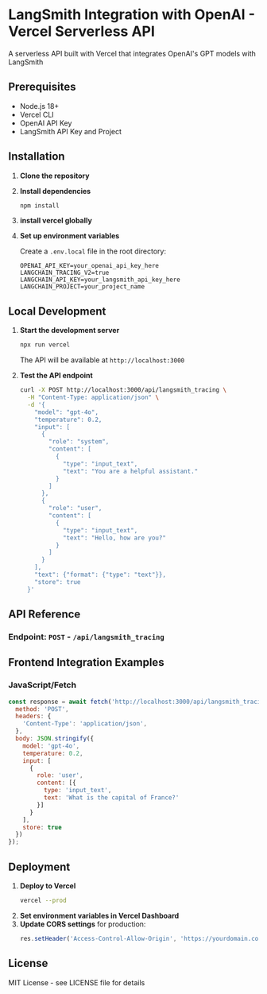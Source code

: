# LangSmith Integration with OpenAI - Vercel Serverless API

A serverless API built with Vercel that integrates OpenAI's GPT models with LangSmith 


## Prerequisites

- Node.js 18+ 
- Vercel CLI
- OpenAI API Key
- LangSmith API Key and Project

## Installation

1. **Clone the repository**
2. **Install dependencies**
   ```bash
   npm install
   ```
3. **install vercel globally**
4. **Set up environment variables**
   
   Create a `.env.local` file in the root directory:
   ```env
   OPENAI_API_KEY=your_openai_api_key_here
   LANGCHAIN_TRACING_V2=true
   LANGCHAIN_API_KEY=your_langsmith_api_key_here
   LANGCHAIN_PROJECT=your_project_name
   ```

## Local Development

1. **Start the development server**
   ```bash
   npx run vercel
   ```
   
   The API will be available at `http://localhost:3000`

2. **Test the API endpoint**
   ```bash
   curl -X POST http://localhost:3000/api/langsmith_tracing \
     -H "Content-Type: application/json" \
     -d '{
       "model": "gpt-4o",
       "temperature": 0.2,
       "input": [
         {
           "role": "system",
           "content": [
             {
               "type": "input_text",
               "text": "You are a helpful assistant."
             }
           ]
         },
         {
           "role": "user",
           "content": [
             {
               "type": "input_text", 
               "text": "Hello, how are you?"
             }
           ]
         }
       ],
       "text": {"format": {"type": "text"}},
       "store": true
     }'
   ```

## API Reference

### Endpoint: `POST` - `/api/langsmith_tracing`

## Frontend Integration Examples

### JavaScript/Fetch
```javascript
const response = await fetch('http://localhost:3000/api/langsmith_tracing', {
  method: 'POST',
  headers: {
    'Content-Type': 'application/json',
  },
  body: JSON.stringify({
    model: 'gpt-4o',
    temperature: 0.2,
    input: [
      {
        role: 'user',
        content: [{
          type: 'input_text',
          text: 'What is the capital of France?'
        }]
      }
    ],
    store: true
  })
});
```

## Deployment

1. **Deploy to Vercel**
   ```bash
   vercel --prod
   ```
2. **Set environment variables in Vercel Dashboard**
3. **Update CORS settings** for production:
   ```typescript
   res.setHeader('Access-Control-Allow-Origin', 'https://yourdomain.com');
   ```


## License

MIT License - see LICENSE file for details
